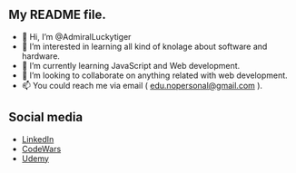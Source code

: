
## My README file.

- 👋 Hi, I’m @AdmiralLuckytiger
- 👀 I’m interested in learning all kind of knolage about software and hardware.
- 🌱 I’m currently learning JavaScript and Web development.
- 💞️ I’m looking to collaborate on anything related with web development.
- 📫 You could reach me via email ( edu.nopersonal@gmail.com ).

## Social media 
  - [LinkedIn](https://www.linkedin.com/public-profile/settings?lipi=urn%3Ali%3Apage%3Ad_flagship3_profile_self_edit_contact-info%3B%2Bes3k1JqRRe016xqUQtTZQ%3D%3D)
  - [CodeWars](https://www.codewars.com/users/Admiral_LuckyTiger)
  - [Udemy](https://www.udemy.com/user/eduardo-70462/)




<!---
AdmiralLuckytiger/AdmiralLuckytiger is a ✨ special ✨ repository because its `README.md` (this file) appears on your GitHub profile.
You can click the Preview link to take a look at your changes.
--->
